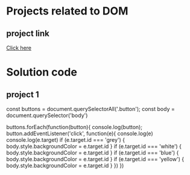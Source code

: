 # Projects related to DOM

## project link
[Click here](https://stackblitz.com/edit/dom-project-chaiaurcode?file=index.html)

# Solution code

## project 1
const buttons = document.querySelectorAll('.button');
const body = document.querySelector('body')

buttons.forEach(function(button){
  console.log(button);
  button.addEventListener('click', function(e){
    console.log(e)
    console.log(e.target)
    if (e.target.id === 'grey') {
      body.style.backgroundColor = e.target.id
    }
    if (e.target.id === 'white') {
      body.style.backgroundColor = e.target.id
    }
    if (e.target.id === 'blue') {
      body.style.backgroundColor = e.target.id
    }
    if (e.target.id === 'yellow') {
      body.style.backgroundColor = e.target.id
    }
  })
})